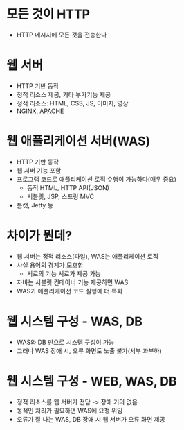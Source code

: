 # 모든 것이 HTTP

- HTTP 메시지에 모든 것을 전송한다

# 웹 서버

- HTTP 기반 동작
- 정적 리소스 제공, 기타 부가기능 제공
- 정적 리소스: HTML, CSS, JS, 이미지, 영상
- NGINX, APACHE

# 웹 애플리케이션 서버(WAS)

- HTTP 기반 동작
- 웹 서버 기능 포함
- 프로그램 코드로 애플리케이션 로직 수행이 가능하다(매우 중요)
  - 동적 HTML, HTTP API(JSON)
  - 서블릿, JSP, 스프링 MVC
- 톰캣, Jetty 등

# 차이가 뭔데?

- 웹 서버는 정적 리소스(파일), WAS는 애플리케이션 로직
- 사실 용어의 경계가 모호함
	- 서로의 기능 서로가 제공 가능
- 자바는 서블릿 컨테이너 기능 제공하면 WAS
- WAS가 애플리케이션 코드 실행에 더 특화

# 웹 시스템 구성 - WAS, DB

- WAS와 DB 만으로 시스템 구성이 가능
- 그러나 WAS 장애 시, 오류 화면도 노출 불가(서부 과부하)

# 웹 시스템 구성 - WEB, WAS, DB

- 정적 리소스를 웹 서버가 전담 -> 장애 거의 없음
- 동적인 처리가 필요하면 WAS에 요청 위임
- 오류가 잘 나는 WAS, DB 장애 시 웹 서버가 오류 화면 제공

